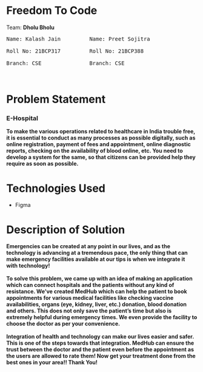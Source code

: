 # Freedom To Code

Team: <strong>Dholu Bholu</strong>
<pre>
Name: Kalash Jain		  Name: Preet Sojitra<br>
Roll No: 21BCP317		  Roll No: 21BCP388<br>
Branch: CSE			      Branch: CSE	
</pre>
 
# Problem Statement
<h3>E-Hospital</h3>
<strong>To make the various operations related to healthcare in India trouble free, it is essential to conduct as many processes as possible digitally, such as online registration, payment of fees and appointment, online diagnostic reports, checking on the availability of blood online, etc. You need to develop a system for the same, so that citizens can be
provided help they require as soon as possible.</strong>


# Technologies Used
-	Figma
	

# Description of Solution
<strong>
Emergencies can be created at any point in our lives, and as the technology is advancing at a tremendous pace, the only thing that can make emergency facilities available at our tips is when we integrate it with technology!<br><br>
To solve this problem, we came up with an idea of making an application which can connect hospitals and the patients without any kind of resistance. We’ve created MedHub which can help the patient to book appointments for various medical facilities like checking vaccine availabilities, organs (eye, kidney, liver, etc.) donation, blood donation and others. This does not only save the patient’s time but also is extremely helpful during emergency times. We even provide the facility to choose the doctor as per your convenience.<br><br>
Integration of health and technology can make our lives easier and safer. This is one of the steps towards that integration. MedHub can ensure the trust between the doctor and the patient even before the appointment as the users are allowed to rate them! Now get your treatment done from the best ones in your area!!
Thank You!
</strong>
